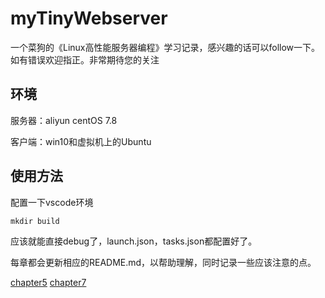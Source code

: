 # myTinyWebserver
一个菜狗的《Linux高性能服务器编程》学习记录，感兴趣的话可以follow一下。如有错误欢迎指正。非常期待您的关注

## 环境
服务器：aliyun centOS 7.8

客户端：win10和虚拟机上的Ubuntu

## 使用方法
配置一下vscode环境

`mkdir build`

应该就能直接debug了，launch.json，tasks.json都配置好了。

每章都会更新相应的README.md，以帮助理解，同时记录一些应该注意的点。

[chapter5](src/chapter5/README.md)
[chapter7](src/chapter7/README.md)
